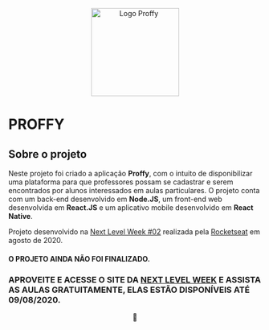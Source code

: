 <p align="center">
  <img src="https://user-images.githubusercontent.com/48105879/89593220-f63f7e80-d824-11ea-828c-c0cc228bfa49.png" width="175" title="Logo Proffy" />
</p>

# PROFFY

## Sobre o projeto
Neste projeto foi criado a aplicação **Proffy**, com o intuito de disponibilizar uma plataforma para que professores possam se cadastrar e serem encontrados por alunos interessados em aulas particulares. O projeto conta com um back-end desenvolvido em **Node.JS**, um front-end web desenvolvida em **React.JS** e um aplicativo mobile desenvolvido em **React Native**. 

Projeto desenvolvido na [Next Level Week #02](https://nextlevelweek.com/episodios/omnistack/1/edicao/2) realizada pela [Rocketseat](https://rocketseat.com.br/) em agosto de 2020.

#### O PROJETO AINDA NÃO FOI FINALIZADO. 

### APROVEITE E ACESSE O SITE DA [NEXT LEVEL WEEK](https://nextlevelweek.com/episodios/omnistack/1/edicao/2) E ASSISTA AS AULAS GRATUITAMENTE, ELAS ESTÃO DISPONÍVEIS ATÉ 09/08/2020.


<!-- ### BACK-END
O back-end do projeto foi desenvolvido utilizando Node.JS com Typescript, SQLite e Jest para realização dos testes em TDD. O back-end pode ser utilizado separadamente, para mais informações das tecnologias utilizadas para desenvolvê-lo e como utilizá-lo veja o README na pasta `server`.

### FRONT-END
O front-end do projeto foi desenvolvido utilizando ReactJS com Typescript. Para poder acessar todas as funcionalidades do front-end é necessário que o back-end e o aplicativo mobile estejam sendo executados. Para mais informações das tecnologias utilizadas para desenvolvê-lo e como utilizá-lo veja o README na pasta `web`.

### MOBILE
O aplicativo mobile do projeto foi desenvolvido em React Native com Typescript utilizando o Expo para a criação da base da aplicação. Para poder acessar todas as funcionalidades do aplicativo é necessario que o back-end e o front-end estejam sendo executados. Para mais informações das tecnologias utilizadas para desenvolvê-lo e como utilizá-lo veja o README na pasta `mobile`.

#### NA PASTA DE CADA PARTE DO PROJETO EXISTE UM README COM MAIS INFORMAÇÕES. -->

<p align="center">
💙
</p>

